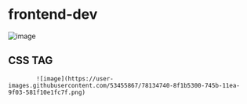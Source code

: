 # frontend-dev


![image](https://user-images.githubusercontent.com/53455867/78132753-431adf00-7458-11ea-875c-706e8772c21a.png)


## CSS TAG
            ![image](https://user-images.githubusercontent.com/53455867/78134740-8f1b5300-745b-11ea-9f03-581f10e1fc7f.png)
